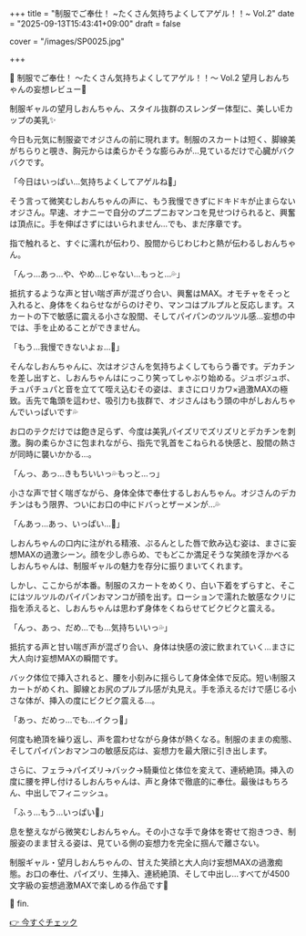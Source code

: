 +++
title = "制服でご奉仕！ ~たくさん気持ちよくしてアゲル！！~ Vol.2"
date = "2025-09-13T15:43:41+09:00"
draft = false

cover = "/images/SP0025.jpg"

+++



🎀 制服でご奉仕！ ～たくさん気持ちよくしてアゲル！！～ Vol.2 望月しおんちゃんの妄想レビュー💖



制服ギャルの望月しおんちゃん、スタイル抜群のスレンダー体型に、美しいEカップの美乳✨

今日も元気に制服姿でオジさんの前に現れます。制服のスカートは短く、脚線美がちらりと覗き、胸元からは柔らかそうな膨らみが…見ているだけで心臓がバクバクです。



「今日はいっぱい…気持ちよくしてアゲルね💖」

そう言って微笑むしおんちゃんの声に、もう我慢できずにドキドキが止まらないオジさん。早速、オナニーで自分のプニプニおマンコを見せつけられると、興奮は頂点に。手を伸ばさずにはいられません…でも、まだ序章です。



指で触れると、すぐに濡れが伝わり、股間からじわじわと熱が伝わるしおんちゃん。

「んっ…あっ…や、やめ…じゃない…もっと…💦」

抵抗するような声と甘い喘ぎ声が混ざり合い、興奮はMAX。オモチャをそっと入れると、身体をくねらせながらのけぞり、マンコはプルプルと反応します。スカートの下で敏感に震える小さな股間、そしてパイパンのツルツル感…妄想の中では、手を止めることができません。



「もう…我慢できないよぉ…💖」

そんなしおんちゃんに、次はオジさんを気持ちよくしてもらう番です。デカチンを差し出すと、しおんちゃんはにっこり笑ってしゃぶり始める。ジュボジュボ、チュパチュパと音を立てて咥え込むその姿は、まさにロリカワ×過激MAXの極致。舌先で亀頭を這わせ、吸引力も抜群で、オジさんはもう頭の中がしおんちゃんでいっぱいです💦



お口のテクだけでは飽き足らず、今度は美乳パイズリでズリズリとデカチンを刺激。胸の柔らかさに包まれながら、指先で乳首をこねられる快感と、股間の熱さが同時に襲いかかる…。

「んっ、あっ…きもちいいっ💦もっと…っ」

小さな声で甘く喘ぎながら、身体全体で奉仕するしおんちゃん。オジさんのデカチンはもう限界、ついにお口の中にドバっとザーメンが…💦



「んあっ…あっ、いっぱい…💖」

しおんちゃんの口内に注がれる精液、ぷるんとした唇で飲み込む姿は、まさに妄想MAXの過激シーン。顔を少し赤らめ、でもどこか満足そうな笑顔を浮かべるしおんちゃんは、制服ギャルの魅力を存分に振りまいてくれます。



しかし、ここからが本番。制服のスカートをめくり、白い下着をずらすと、そこにはツルツルのパイパンおマンコが顔を出す。ローションで濡れた敏感なクリに指を添えると、しおんちゃんは思わず身体をくねらせてビクビクと震える。

「んっ、あっ、だめ…でも…気持ちいいっ💦」

抵抗する声と甘い喘ぎ声が混ざり合い、身体は快感の波に飲まれていく…まさに大人向け妄想MAXの瞬間です。



バック体位で挿入されると、腰を小刻みに揺らして身体全体で反応。短い制服スカートがめくれ、脚線とお尻のプルプル感が丸見え。手を添えるだけで感じる小さな体が、挿入の度にビクビク震える…。

「あっ、だめっ…でも…イクっ💖」

何度も絶頂を繰り返し、声を震わせながら身体が熱くなる。制服のままの痴態、そしてパイパンおマンコの敏感反応は、妄想力を最大限に引き出します。



さらに、フェラ→パイズリ→バック→騎乗位と体位を変えて、連続絶頂。挿入の度に腰を押し付けるしおんちゃんは、声と身体で徹底的に奉仕。最後はもちろん、中出しでフィニッシュ。

「ふぅ…もう…いっぱい💖」

息を整えながら微笑むしおんちゃん。その小さな手で身体を寄せて抱きつき、制服姿のまま甘える姿は、見ている側の妄想力を完全に掴んで離さない。



制服ギャル・望月しおんちゃんの、甘えた笑顔と大人向け妄想MAXの過激痴態。お口の奉仕、パイズリ、生挿入、連続絶頂、そして中出し…すべてが4500文字級の妄想過激MAXで楽しめる作品です💖



💖 fin.



[👉 今すぐチェック](https://clear-tv.com/Direct/9290999-290-82844/moviepages/011525_002/index.html)

